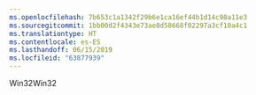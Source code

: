 ```yaml
---
ms.openlocfilehash: 7b653c1a1342f29b6e1ca16ef44b1d14c98a11e3
ms.sourcegitcommit: 1bb00d2f4343e73ae8d58668f02297a3cf10a4c1
ms.translationtype: HT
ms.contentlocale: es-ES
ms.lasthandoff: 06/15/2019
ms.locfileid: "63877939"
---
```

<span data-ttu-id="a045d-101">Win32</span><span class="sxs-lookup"><span data-stu-id="a045d-101">Win32</span></span>